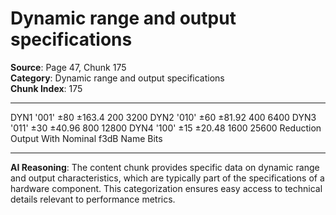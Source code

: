 # Dynamic range and output specifications

**Source**: Page 47, Chunk 175  
**Category**: Dynamic range and output specifications  
**Chunk Index**: 175

---

DYN1 '001' ±80 ±163.4 200 3200
DYN2 '010' ±60 ±81.92 400 6400
DYN3 '011' ±30 ±40.96 800 12800
DYN4 '100' ±15 ±20.48 1600 25600
Reduction Output With Nominal f3dB
Name Bits

---

**AI Reasoning**: The content chunk provides specific data on dynamic range and output characteristics, which are typically part of the specifications of a hardware component. This categorization ensures easy access to technical details relevant to performance metrics.
